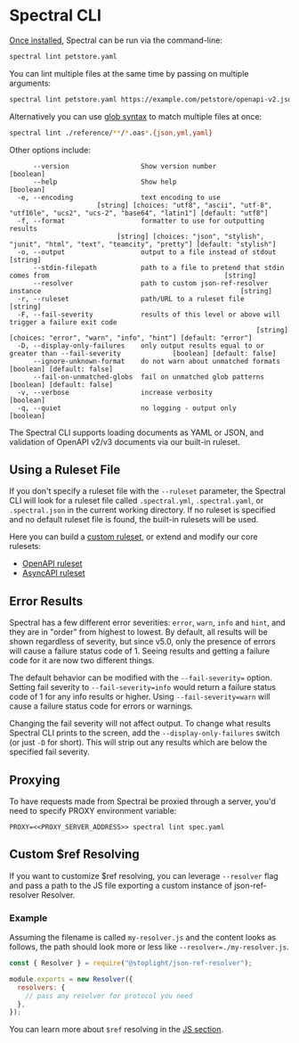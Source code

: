 # Spectral CLI

[Once installed](../getting-started/2-installation.md), Spectral can be run via the command-line:

```bash
spectral lint petstore.yaml
```

You can lint multiple files at the same time by passing on multiple arguments:

```bash
spectral lint petstore.yaml https://example.com/petstore/openapi-v2.json https://example.com/todos/openapi-v3.json
```

Alternatively you can use [glob syntax](https://github.com/mrmlnc/fast-glob#basic-syntax) to match multiple files at once:

```bash
spectral lint ./reference/**/*.oas*.{json,yml,yaml}
```

Other options include:

```text
      --version                  Show version number                                                                       [boolean]
      --help                     Show help                                                                                 [boolean]
  -e, --encoding                 text encoding to use
                      [string] [choices: "utf8", "ascii", "utf-8", "utf16le", "ucs2", "ucs-2", "base64", "latin1"] [default: "utf8"]
  -f, --format                   formatter to use for outputting results
                           [string] [choices: "json", "stylish", "junit", "html", "text", "teamcity", "pretty"] [default: "stylish"]
  -o, --output                   output to a file instead of stdout                                                         [string]
      --stdin-filepath           path to a file to pretend that stdin comes from                                            [string]
      --resolver                 path to custom json-ref-resolver instance                                                  [string]
  -r, --ruleset                  path/URL to a ruleset file                                                                 [string]
  -F, --fail-severity            results of this level or above will trigger a failure exit code
                                                              [string] [choices: "error", "warn", "info", "hint"] [default: "error"]
  -D, --display-only-failures    only output results equal to or greater than --fail-severity             [boolean] [default: false]
      --ignore-unknown-format    do not warn about unmatched formats                                      [boolean] [default: false]
      --fail-on-unmatched-globs  fail on unmatched glob patterns                                          [boolean] [default: false]
  -v, --verbose                  increase verbosity                                                                        [boolean]
  -q, --quiet                    no logging - output only                                                                  [boolean]
```

The Spectral CLI supports loading documents as YAML or JSON, and validation of OpenAPI v2/v3 documents via our built-in ruleset.

## Using a Ruleset File

If you don't specify a ruleset file with the `--ruleset` parameter, the Spectral CLI will look for a ruleset file called `.spectral.yml`, `.spectral.yaml`, or `.spectral.json` in the current working directory. If no ruleset is specified and no default ruleset file is found, the built-in rulesets will be used.

Here you can build a [custom ruleset](../getting-started/4-rulesets.md), or extend and modify our core rulesets:

- [OpenAPI ruleset](../reference/openapi-rules.md)
- [AsyncAPI ruleset](../reference/asyncapi-rules.md)

## Error Results

Spectral has a few different error severities: `error`, `warn`, `info` and `hint`, and they are in "order" from highest to lowest. By default, all results will be shown regardless of severity, but since v5.0, only the presence of errors will cause a failure status code of 1. Seeing results and getting a failure code for it are now two different things.

The default behavior can be modified with the `--fail-severity=` option. Setting fail severity to `--fail-severity=info` would return a failure status code of 1 for any info results or higher. Using `--fail-severity=warn` will cause a failure status code for errors or warnings.

Changing the fail severity will not affect output. To change what results Spectral CLI prints to the screen, add the `--display-only-failures` switch (or just `-D` for short). This will strip out any results which are below the specified fail severity.

## Proxying

To have requests made from Spectral be proxied through a server, you'd need to specify PROXY environment variable:

`PROXY=<<PROXY_SERVER_ADDRESS>> spectral lint spec.yaml`

## Custom \$ref Resolving

If you want to customize \$ref resolving, you can leverage `--resolver` flag and pass a path to the JS file exporting a custom instance of json-ref-resolver Resolver.

### Example

Assuming the filename is called `my-resolver.js` and the content looks as follows, the path should look more or less like `--resolver=./my-resolver.js`.

```js
const { Resolver } = require("@stoplight/json-ref-resolver");

module.exports = new Resolver({
  resolvers: {
    // pass any resolver for protocol you need
  },
});
```

You can learn more about `$ref` resolving in the [JS section](./3-javascript.md#using-a-custom-resolver).
